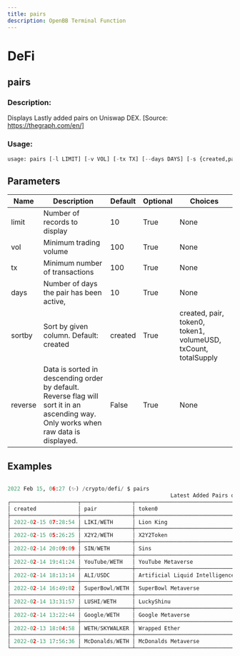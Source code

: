 ```yaml
---
title: pairs
description: OpenBB Terminal Function
---
```


# DeFi

## pairs

### Description: 

Displays Lastly added pairs on Uniswap DEX. [Source: https://thegraph.com/en/]

### Usage: 
```python
usage: pairs [-l LIMIT] [-v VOL] [-tx TX] [--days DAYS] [-s {created,pair,token0,token1,volumeUSD,txCount,totalSupply}] [-r]
```

## Parameters

| Name | Description | Default | Optional | Choices |
| ---- | ----------- | ------- | -------- | ------- |
| limit | Number of records to display | 10 | True | None |
| vol | Minimum trading volume | 100 | True | None |
| tx | Minimum number of transactions | 100 | True | None |
| days | Number of days the pair has been active, | 10 | True | None |
| sortby | Sort by given column. Default: created | created | True | created, pair, token0, token1, volumeUSD, txCount, totalSupply |
| reverse | Data is sorted in descending order by default. Reverse flag will sort it in an ascending way. Only works when raw data is displayed. | False | True | None |


## Examples

```python

2022 Feb 15, 06:27 (✨) /crypto/defi/ $ pairs
                                                   Latest Added Pairs on Uniswap DEX
┌─────────────────────┬────────────────┬──────────────────────────────────────┬────────────────────┬───────────┬─────────┬─────────────┐
│ created             │ pair           │ token0                               │ token1             │ volumeUSD │ txCount │ totalSupply │
├─────────────────────┼────────────────┼──────────────────────────────────────┼────────────────────┼───────────┼─────────┼─────────────┤
│ 2022-02-15 07:28:54 │ LIKI/WETH      │ Lion King                            │ Wrapped Ether      │ 1.3M      │ 327     │ 0           │
├─────────────────────┼────────────────┼──────────────────────────────────────┼────────────────────┼───────────┼─────────┼─────────────┤
│ 2022-02-15 05:26:25 │ X2Y2/WETH      │ X2Y2Token                            │ Wrapped Ether      │ 51.1M     │ 2550    │ 124K        │
├─────────────────────┼────────────────┼──────────────────────────────────────┼────────────────────┼───────────┼─────────┼─────────────┤
│ 2022-02-14 20:09:09 │ SIN/WETH       │ Sins                                 │ Wrapped Ether      │ 2.5M      │ 1334    │ 0           │
├─────────────────────┼────────────────┼──────────────────────────────────────┼────────────────────┼───────────┼─────────┼─────────────┤
│ 2022-02-14 19:41:24 │ YouTube/WETH   │ YouTube Metaverse                    │ Wrapped Ether      │ 637.5K    │ 105     │ 1.2M        │
├─────────────────────┼────────────────┼──────────────────────────────────────┼────────────────────┼───────────┼─────────┼─────────────┤
│ 2022-02-14 18:13:14 │ ALI/USDC       │ Artificial Liquid Intelligence Token │ USD//C             │ 4.3M      │ 490     │ 3           │
├─────────────────────┼────────────────┼──────────────────────────────────────┼────────────────────┼───────────┼─────────┼─────────────┤
│ 2022-02-14 16:49:02 │ SuperBowl/WETH │ SuperBowl Metaverse                  │ Wrapped Ether      │ 3.1M      │ 161     │ 1.3M        │
├─────────────────────┼────────────────┼──────────────────────────────────────┼────────────────────┼───────────┼─────────┼─────────────┤
│ 2022-02-14 13:31:57 │ LUSHI/WETH     │ LuckyShinu                           │ Wrapped Ether      │ 485.3K    │ 770     │ 1.3K        │
├─────────────────────┼────────────────┼──────────────────────────────────────┼────────────────────┼───────────┼─────────┼─────────────┤
│ 2022-02-14 13:22:44 │ Google/WETH    │ Google Metaverse                     │ Wrapped Ether      │ 3.4M      │ 189     │ 745.7K      │
├─────────────────────┼────────────────┼──────────────────────────────────────┼────────────────────┼───────────┼─────────┼─────────────┤
│ 2022-02-13 18:04:58 │ WETH/SKYWALKER │ Wrapped Ether                        │ Skywalker Protocol │ 888.2K    │ 104     │ 54          │
├─────────────────────┼────────────────┼──────────────────────────────────────┼────────────────────┼───────────┼─────────┼─────────────┤
│ 2022-02-13 17:56:36 │ McDonalds/WETH │ McDonalds Metaverse                  │ Wrapped Ether      │ 2.6M      │ 208     │ 1.9M        │
└─────────────────────┴────────────────┴──────────────────────────────────────┴────────────────────┴───────────┴─────────┴─────────────┘

```


